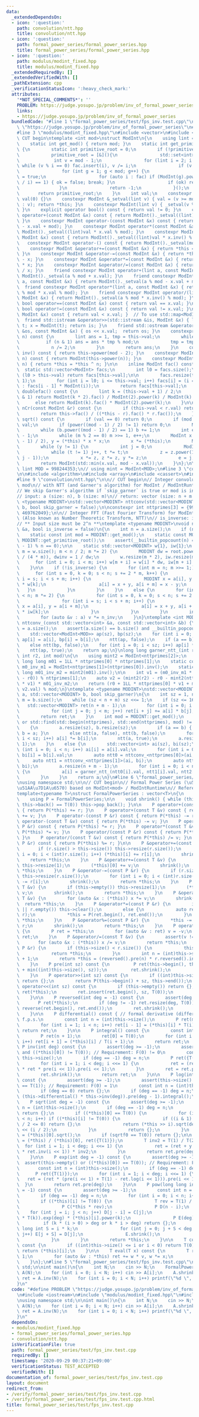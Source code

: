 ```yaml
---
data:
  _extendedDependsOn:
  - icon: ':question:'
    path: convolution/ntt.hpp
    title: convolution/ntt.hpp
  - icon: ':question:'
    path: formal_power_series/formal_power_series.hpp
    title: formal_power_series/formal_power_series.hpp
  - icon: ':question:'
    path: modulus/modint_fixed.hpp
    title: modulus/modint_fixed.hpp
  _extendedRequiredBy: []
  _extendedVerifiedWith: []
  _pathExtension: cpp
  _verificationStatusIcon: ':heavy_check_mark:'
  attributes:
    '*NOT_SPECIAL_COMMENTS*': ''
    PROBLEM: https://judge.yosupo.jp/problem/inv_of_formal_power_series
    links:
    - https://judge.yosupo.jp/problem/inv_of_formal_power_series
  bundledCode: "#line 1 \"formal_power_series/test/fps_inv.test.cpp\"\n#define PROBLEM\
    \ \"https://judge.yosupo.jp/problem/inv_of_formal_power_series\"\n#include <iostream>\n\
    #line 3 \"modulus/modint_fixed.hpp\"\n#include <vector>\n#include <set>\n\n//\
    \ CUT begin\ntemplate <int mod>\nstruct ModInt\n{\n    using lint = long long;\n\
    \    static int get_mod() { return mod; }\n    static int get_primitive_root()\
    \ {\n        static int primitive_root = 0;\n        if (!primitive_root) {\n\
    \            primitive_root = [&](){\n                std::set<int> fac;\n   \
    \             int v = mod - 1;\n                for (lint i = 2; i * i <= v; i++)\
    \ while (v % i == 0) fac.insert(i), v /= i;\n                if (v > 1) fac.insert(v);\n\
    \                for (int g = 1; g < mod; g++) {\n                    bool ok\
    \ = true;\n                    for (auto i : fac) if (ModInt(g).power((mod - 1)\
    \ / i) == 1) { ok = false; break; }\n                    if (ok) return g;\n \
    \               }\n                return -1;\n            }();\n        }\n \
    \       return primitive_root;\n    }\n    int val;\n    constexpr ModInt() :\
    \ val(0) {}\n    constexpr ModInt &_setval(lint v) { val = (v >= mod ? v - mod\
    \ : v); return *this; }\n    constexpr ModInt(lint v) { _setval(v % mod + mod);\
    \ }\n    explicit operator bool() const { return val != 0; }\n    constexpr ModInt\
    \ operator+(const ModInt &x) const { return ModInt()._setval((lint)val + x.val);\
    \ }\n    constexpr ModInt operator-(const ModInt &x) const { return ModInt()._setval((lint)val\
    \ - x.val + mod); }\n    constexpr ModInt operator*(const ModInt &x) const { return\
    \ ModInt()._setval((lint)val * x.val % mod); }\n    constexpr ModInt operator/(const\
    \ ModInt &x) const { return ModInt()._setval((lint)val * x.inv() % mod); }\n \
    \   constexpr ModInt operator-() const { return ModInt()._setval(mod - val); }\n\
    \    constexpr ModInt &operator+=(const ModInt &x) { return *this = *this + x;\
    \ }\n    constexpr ModInt &operator-=(const ModInt &x) { return *this = *this\
    \ - x; }\n    constexpr ModInt &operator*=(const ModInt &x) { return *this = *this\
    \ * x; }\n    constexpr ModInt &operator/=(const ModInt &x) { return *this = *this\
    \ / x; }\n    friend constexpr ModInt operator+(lint a, const ModInt &x) { return\
    \ ModInt()._setval(a % mod + x.val); }\n    friend constexpr ModInt operator-(lint\
    \ a, const ModInt &x) { return ModInt()._setval(a % mod - x.val + mod); }\n  \
    \  friend constexpr ModInt operator*(lint a, const ModInt &x) { return ModInt()._setval(a\
    \ % mod * x.val % mod); }\n    friend constexpr ModInt operator/(lint a, const\
    \ ModInt &x) { return ModInt()._setval(a % mod * x.inv() % mod); }\n    constexpr\
    \ bool operator==(const ModInt &x) const { return val == x.val; }\n    constexpr\
    \ bool operator!=(const ModInt &x) const { return val != x.val; }\n    bool operator<(const\
    \ ModInt &x) const { return val < x.val; }  // To use std::map<ModInt, T>\n  \
    \  friend std::istream &operator>>(std::istream &is, ModInt &x) { lint t; is >>\
    \ t; x = ModInt(t); return is; }\n    friend std::ostream &operator<<(std::ostream\
    \ &os, const ModInt &x) { os << x.val;  return os; }\n    constexpr lint power(lint\
    \ n) const {\n        lint ans = 1, tmp = this->val;\n        while (n) {\n  \
    \          if (n & 1) ans = ans * tmp % mod;\n            tmp = tmp * tmp % mod;\n\
    \            n /= 2;\n        }\n        return ans;\n    }\n    constexpr lint\
    \ inv() const { return this->power(mod - 2); }\n    constexpr ModInt operator^(lint\
    \ n) const { return ModInt(this->power(n)); }\n    constexpr ModInt &operator^=(lint\
    \ n) { return *this = *this ^ n; }\n\n    inline ModInt fac() const {\n      \
    \  static std::vector<ModInt> facs;\n        int l0 = facs.size();\n        if\
    \ (l0 > this->val) return facs[this->val];\n\n        facs.resize(this->val +\
    \ 1);\n        for (int i = l0; i <= this->val; i++) facs[i] = (i == 0 ? ModInt(1)\
    \ : facs[i - 1] * ModInt(i));\n        return facs[this->val];\n    }\n\n    ModInt\
    \ doublefac() const {\n        lint k = (this->val + 1) / 2;\n        if (this->val\
    \ & 1) return ModInt(k * 2).fac() / ModInt(2).power(k) / ModInt(k).fac();\n  \
    \      else return ModInt(k).fac() * ModInt(2).power(k);\n    }\n\n    ModInt\
    \ nCr(const ModInt &r) const {\n        if (this->val < r.val) return ModInt(0);\n\
    \        return this->fac() / ((*this - r).fac() * r.fac());\n    }\n\n    ModInt\
    \ sqrt() const {\n        if (val == 0) return 0;\n        if (mod == 2) return\
    \ val;\n        if (power((mod - 1) / 2) != 1) return 0;\n        ModInt b = 1;\n\
    \        while (b.power((mod - 1) / 2) == 1) b += 1;\n        int e = 0, m = mod\
    \ - 1;\n        while (m % 2 == 0) m >>= 1, e++;\n        ModInt x = power((m\
    \ - 1) / 2), y = (*this) * x * x;\n        x *= (*this);\n        ModInt z = b.power(m);\n\
    \        while (y != 1) {\n            int j = 0;\n            ModInt t = y;\n\
    \            while (t != 1) j++, t *= t;\n            z = z.power(1LL << (e -\
    \ j - 1));\n            x *= z, z *= z, y *= z;\n            e = j;\n        }\n\
    \        return ModInt(std::min(x.val, mod - x.val));\n    }\n};\n\n// constexpr\
    \ lint MOD = 998244353;\n// using mint = ModInt<MOD>;\n#line 3 \"convolution/ntt.hpp\"\
    \n\n#include <algorithm>\n#include <array>\n#include <cassert>\n#include <tuple>\n\
    #line 9 \"convolution/ntt.hpp\"\n\n// CUT begin\n// Integer convolution for arbitrary\
    \ mod\n// with NTT (and Garner's algorithm) for ModInt / ModIntRuntime class.\n\
    // We skip Garner's algorithm if `skip_garner` is true or mod is in `nttprimes`.\n\
    // input: a (size: n), b (size: m)\n// return: vector (size: n + m - 1)\ntemplate\
    \ <typename MODINT>\nstd::vector<MODINT> nttconv(std::vector<MODINT> a, std::vector<MODINT>\
    \ b, bool skip_garner = false);\n\nconstexpr int nttprimes[3] = {998244353, 167772161,\
    \ 469762049};\n\n// Integer FFT (Fast Fourier Transform) for ModInt class\n//\
    \ (Also known as Number Theoretic Transform, NTT)\n// is_inverse: inverse transform\n\
    // ** Input size must be 2^n **\ntemplate <typename MODINT>\nvoid ntt(std::vector<MODINT>\
    \ &a, bool is_inverse = false)\n{\n    int n = a.size();\n    if (n == 1) return;\n\
    \    static const int mod = MODINT::get_mod();\n    static const MODINT root =\
    \ MODINT::get_primitive_root();\n    assert(__builtin_popcount(n) == 1 and (mod\
    \ - 1) % n == 0);\n\n    static std::vector<MODINT> w{1}, iw{1};\n    for (int\
    \ m = w.size(); m < n / 2; m *= 2) {\n        MODINT dw = root.power((mod - 1)\
    \ / (4 * m)), dwinv = 1 / dw;\n        w.resize(m * 2), iw.resize(m * 2);\n  \
    \      for (int i = 0; i < m; i++) w[m + i] = w[i] * dw, iw[m + i] = iw[i] * dwinv;\n\
    \    }\n\n    if (!is_inverse) {\n        for (int m = n; m >>= 1;) {\n      \
    \      for (int s = 0, k = 0; s < n; s += 2 * m, k++) {\n                for (int\
    \ i = s; i < s + m; i++) {\n                    MODINT x = a[i], y = a[i + m]\
    \ * w[k];\n                    a[i] = x + y, a[i + m] = x - y;\n             \
    \   }\n            }\n        }\n    }\n    else {\n        for (int m = 1; m\
    \ < n; m *= 2) {\n            for (int s = 0, k = 0; s < n; s += 2 * m, k++) {\n\
    \                for (int i = s; i < s + m; i++) {\n                    MODINT\
    \ x = a[i], y = a[i + m];\n                    a[i] = x + y, a[i + m] = (x - y)\
    \ * iw[k];\n                }\n            }\n        }\n        int n_inv = MODINT(n).inv();\n\
    \        for (auto &v : a) v *= n_inv;\n    }\n}\ntemplate <int MOD>\nstd::vector<ModInt<MOD>>\
    \ nttconv_(const std::vector<int> &a, const std::vector<int> &b) {\n    int sz\
    \ = a.size();\n    assert(a.size() == b.size() and __builtin_popcount(sz) == 1);\n\
    \    std::vector<ModInt<MOD>> ap(sz), bp(sz);\n    for (int i = 0; i < sz; i++)\
    \ ap[i] = a[i], bp[i] = b[i];\n    ntt(ap, false);\n    if (a == b) bp = ap;\n\
    \    else ntt(bp, false);\n    for (int i = 0; i < sz; i++) ap[i] *= bp[i];\n\
    \    ntt(ap, true);\n    return ap;\n}\nlong long garner_ntt_(int r0, int r1,\
    \ int r2, int mod)\n{\n    using mint2 = ModInt<nttprimes[2]>;\n    static const\
    \ long long m01 = 1LL * nttprimes[0] * nttprimes[1];\n    static const long long\
    \ m0_inv_m1 = ModInt<nttprimes[1]>(nttprimes[0]).inv();\n    static const long\
    \ long m01_inv_m2 = mint2(m01).inv();\n\n    int v1 = (m0_inv_m1 * (r1 + nttprimes[1]\
    \ - r0)) % nttprimes[1];\n    auto v2 = (mint2(r2) - r0 - mint2(nttprimes[0])\
    \ * v1) * m01_inv_m2;\n    return (r0 + 1LL * nttprimes[0] * v1 + m01 % mod *\
    \ v2.val) % mod;\n}\ntemplate <typename MODINT>\nstd::vector<MODINT> nttconv(std::vector<MODINT>\
    \ a, std::vector<MODINT> b, bool skip_garner)\n{\n    int sz = 1, n = a.size(),\
    \ m = b.size();\n    while (sz < n + m) sz <<= 1;\n    if (sz <= 16) {\n     \
    \   std::vector<MODINT> ret(n + m - 1);\n        for (int i = 0; i < n; i++) {\n\
    \            for (int j = 0; j < m; j++) ret[i + j] += a[i] * b[j];\n        }\n\
    \        return ret;\n    }\n    int mod = MODINT::get_mod();\n    if (skip_garner\
    \ or std::find(std::begin(nttprimes), std::end(nttprimes), mod) != std::end(nttprimes))\n\
    \    {\n        a.resize(sz), b.resize(sz);\n        if (a == b) { ntt(a, false);\
    \ b = a; }\n        else ntt(a, false), ntt(b, false);\n        for (int i = 0;\
    \ i < sz; i++) a[i] *= b[i];\n        ntt(a, true);\n        a.resize(n + m -\
    \ 1);\n    }\n    else {\n        std::vector<int> ai(sz), bi(sz);\n        for\
    \ (int i = 0; i < n; i++) ai[i] = a[i].val;\n        for (int i = 0; i < m; i++)\
    \ bi[i] = b[i].val;\n        auto ntt0 = nttconv_<nttprimes[0]>(ai, bi);\n   \
    \     auto ntt1 = nttconv_<nttprimes[1]>(ai, bi);\n        auto ntt2 = nttconv_<nttprimes[2]>(ai,\
    \ bi);\n        a.resize(n + m - 1);\n        for (int i = 0; i < n + m - 1; i++)\
    \ {\n            a[i] = garner_ntt_(ntt0[i].val, ntt1[i].val, ntt2[i].val, mod);\n\
    \        }\n    }\n    return a;\n}\n#line 6 \"formal_power_series/formal_power_series.hpp\"\
    \nusing namespace std;\n\n// CUT begin\n// Formal Power Series (\u5F62\u5F0F\u7684\
    \u51AA\u7D1A\u6570) based on ModInt<mod> / ModIntRuntime\n// Reference: <https://ei1333.github.io/luzhiled/snippets/math/formal-power-series.html>\n\
    template<typename T>\nstruct FormalPowerSeries : vector<T>\n{\n    using vector<T>::vector;\n\
    \    using P = FormalPowerSeries;\n\n    void shrink() { while (this->size() and\
    \ this->back() == T(0)) this->pop_back(); }\n\n    P operator+(const P &r) const\
    \ { return P(*this) += r; }\n    P operator+(const T &v) const { return P(*this)\
    \ += v; }\n    P operator-(const P &r) const { return P(*this) -= r; }\n    P\
    \ operator-(const T &v) const { return P(*this) -= v; }\n    P operator*(const\
    \ P &r) const { return P(*this) *= r; }\n    P operator*(const T &v) const { return\
    \ P(*this) *= v; }\n    P operator/(const P &r) const { return P(*this) /= r;\
    \ }\n    P operator/(const T &v) const { return P(*this) /= v; }\n    P operator%(const\
    \ P &r) const { return P(*this) %= r; }\n\n    P &operator+=(const P &r) {\n \
    \       if (r.size() > this->size()) this->resize(r.size());\n        for (int\
    \ i = 0; i < (int)r.size(); i++) (*this)[i] += r[i];\n        shrink();\n    \
    \    return *this;\n    }\n    P &operator+=(const T &v) {\n        if (this->empty())\
    \ this->resize(1);\n        (*this)[0] += v;\n        shrink();\n        return\
    \ *this;\n    }\n    P &operator-=(const P &r) {\n        if (r.size() > this->size())\
    \ this->resize(r.size());\n        for (int i = 0; i < (int)r.size(); i++) (*this)[i]\
    \ -= r[i];\n        shrink();\n        return *this;\n    }\n    P &operator-=(const\
    \ T &v) {\n        if (this->empty()) this->resize(1);\n        (*this)[0] -=\
    \ v;\n        shrink();\n        return *this;\n    }\n    P &operator*=(const\
    \ T &v) {\n        for (auto &x : (*this)) x *= v;\n        shrink();\n      \
    \  return *this;\n    }\n    P &operator*=(const P &r) {\n        if (this->empty()\
    \ || r.empty()) this->clear();\n        else {\n            auto ret = nttconv(*this,\
    \ r);\n            *this = P(ret.begin(), ret.end());\n        }\n        return\
    \ *this;\n    }\n    P &operator%=(const P &r) {\n        *this -= *this / r *\
    \ r;\n        shrink();\n        return *this;\n    }\n    P operator-() const\
    \ {\n        P ret = *this;\n        for (auto &v : ret) v = -v;\n        return\
    \ ret;\n    }\n    P &operator/=(const T &v) {\n        assert(v != T(0));\n \
    \       for (auto &x : (*this)) x /= v;\n        return *this;\n    }\n    P &operator/=(const\
    \ P &r) {\n        if (this->size() < r.size()) {\n            this->clear();\n\
    \            return *this;\n        }\n        int n = (int)this->size() - r.size()\
    \ + 1;\n        return *this = (reversed().pre(n) * r.reversed().inv(n)).pre(n).reversed(n);\n\
    \    }\n    P pre(int sz) const {\n         P ret(this->begin(), this->begin()\
    \ + min((int)this->size(), sz));\n         ret.shrink();\n         return ret;\n\
    \    }\n    P operator>>(int sz) const {\n        if ((int)this->size() <= sz)\
    \ return {};\n        return P(this->begin() + sz, this->end());\n    }\n    P\
    \ operator<<(int sz) const {\n        if (this->empty()) return {};\n        P\
    \ ret(*this);\n        ret.insert(ret.begin(), sz, T(0));\n        return ret;\n\
    \    }\n\n    P reversed(int deg = -1) const {\n        assert(deg >= -1);\n \
    \       P ret(*this);\n        if (deg != -1) ret.resize(deg, T(0));\n       \
    \ reverse(ret.begin(), ret.end());\n        ret.shrink();\n        return ret;\n\
    \    }\n\n    P differential() const { // formal derivative (differential) of\
    \ f.p.s.\n        const int n = (int)this->size();\n        P ret(max(0, n - 1));\n\
    \        for (int i = 1; i < n; i++) ret[i - 1] = (*this)[i] * T(i);\n       \
    \ return ret;\n    }\n\n    P integral() const {\n        const int n = (int)this->size();\n\
    \        P ret(n + 1);\n        ret[0] = T(0);\n        for (int i = 0; i < n;\
    \ i++) ret[i + 1] = (*this)[i] / T(i + 1);\n        return ret;\n    }\n\n   \
    \ P inv(int deg) const {\n        assert(deg >= -1);\n        assert(this->size()\
    \ and ((*this)[0]) != T(0)); // Requirement: F(0) != 0\n        const int n =\
    \ this->size();\n        if (deg == -1) deg = n;\n        P ret({T(1) / (*this)[0]});\n\
    \        for (int i = 1; i < deg; i <<= 1) {\n            ret = (ret + ret - ret\
    \ * ret * pre(i << 1)).pre(i << 1);\n        }\n        ret = ret.pre(deg);\n\
    \        ret.shrink();\n        return ret;\n    }\n\n    P log(int deg = -1)\
    \ const {\n        assert(deg >= -1);\n        assert(this->size() and ((*this)[0])\
    \ == T(1)); // Requirement: F(0) = 1\n        const int n = (int)this->size();\n\
    \        if (deg == 0) return {};\n        if (deg == -1) deg = n;\n        return\
    \ (this->differential() * this->inv(deg)).pre(deg - 1).integral();\n    }\n\n\
    \    P sqrt(int deg = -1) const {\n        assert(deg >= -1);\n        const int\
    \ n = (int)this->size();\n        if (deg == -1) deg = n;\n        if (this->empty())\
    \ return {};\n        if ((*this)[0] == T(0)) {\n            for (int i = 1; i\
    \ < n; i++) if ((*this)[i] != T(0)) {\n                if ((i & 1) or deg - i\
    \ / 2 <= 0) return {};\n                return (*this >> i).sqrt(deg - i / 2)\
    \ << (i / 2);\n            }\n            return {};\n        }\n        T sqrtf0\
    \ = (*this)[0].sqrt();\n        if (sqrtf0 == T(0)) return {};\n\n        P y\
    \ = (*this) / (*this)[0], ret({T(1)});\n        T inv2 = T(1) / T(2);\n      \
    \  for (int i = 1; i < deg; i <<= 1) {\n            ret = (ret + y.pre(i << 1)\
    \ * ret.inv(i << 1)) * inv2;\n        }\n        return ret.pre(deg) * sqrtf0;\n\
    \    }\n\n    P exp(int deg = -1) const {\n        assert(deg >= -1);\n      \
    \  assert(this->empty() or ((*this)[0]) == T(0)); // Requirement: F(0) = 0\n \
    \       const int n = (int)this->size();\n        if (deg == -1) deg = n;\n  \
    \      P ret({T(1)});\n        for (int i = 1; i < deg; i <<= 1) {\n         \
    \   ret = (ret * (pre(i << 1) + T(1) - ret.log(i << 1))).pre(i << 1);\n      \
    \  }\n        return ret.pre(deg);\n    }\n\n    P pow(long long int k, int deg\
    \ = -1) const {\n        assert(deg >= -1);\n        const int n = (int)this->size();\n\
    \        if (deg == -1) deg = n;\n        for (int i = 0; i < n; i++) {\n    \
    \        if ((*this)[i] != T(0)) {\n                T rev = T(1) / (*this)[i];\n\
    \                P C(*this * rev);\n                P D(n - i);\n            \
    \    for (int j = i; j < n; j++) D[j - i] = C[j];\n                D = (D.log(deg)\
    \ * T(k)).exp(deg) * (*this)[i].power(k);\n                P E(deg);\n       \
    \         if (k * (i > 0) > deg or k * i > deg) return {};\n                long\
    \ long int S = i * k;\n                for (int j = 0; j + S < deg and j < (int)D.size();\
    \ j++) E[j + S] = D[j];\n                E.shrink();\n                return E;\n\
    \            }\n        }\n        return *this;\n    }\n\n    T coeff(int i)\
    \ const {\n        if ((int)this->size() <= i or i < 0) return T(0);\n       \
    \ return (*this)[i];\n    }\n\n    T eval(T x) const {\n        T ret = 0, w =\
    \ 1;\n        for (auto &v : *this) ret += w * v, w *= x;\n        return ret;\n\
    \    }\n};\n#line 5 \"formal_power_series/test/fps_inv.test.cpp\"\nusing namespace\
    \ std;\n\nint main()\n{\n    int N;\n    cin >> N;\n    FormalPowerSeries<ModInt<998244353>>\
    \ A(N);\n    for (int i = 0; i < N; i++) cin >> A[i];\n    A.shrink();\n    auto\
    \ ret = A.inv(N);\n    for (int i = 0; i < N; i++) printf(\"%d \", ret.coeff(i).val);\n\
    }\n"
  code: "#define PROBLEM \"https://judge.yosupo.jp/problem/inv_of_formal_power_series\"\
    \n#include <iostream>\n#include \"modulus/modint_fixed.hpp\"\n#include \"formal_power_series/formal_power_series.hpp\"\
    \nusing namespace std;\n\nint main()\n{\n    int N;\n    cin >> N;\n    FormalPowerSeries<ModInt<998244353>>\
    \ A(N);\n    for (int i = 0; i < N; i++) cin >> A[i];\n    A.shrink();\n    auto\
    \ ret = A.inv(N);\n    for (int i = 0; i < N; i++) printf(\"%d \", ret.coeff(i).val);\n\
    }\n"
  dependsOn:
  - modulus/modint_fixed.hpp
  - formal_power_series/formal_power_series.hpp
  - convolution/ntt.hpp
  isVerificationFile: true
  path: formal_power_series/test/fps_inv.test.cpp
  requiredBy: []
  timestamp: '2020-09-29 00:37:21+09:00'
  verificationStatus: TEST_ACCEPTED
  verifiedWith: []
documentation_of: formal_power_series/test/fps_inv.test.cpp
layout: document
redirect_from:
- /verify/formal_power_series/test/fps_inv.test.cpp
- /verify/formal_power_series/test/fps_inv.test.cpp.html
title: formal_power_series/test/fps_inv.test.cpp
---
```

